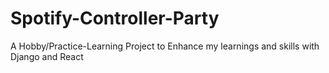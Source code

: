 # Spotify-Controller-Party

A Hobby/Practice-Learning Project to Enhance my learnings and skills with Django and React
